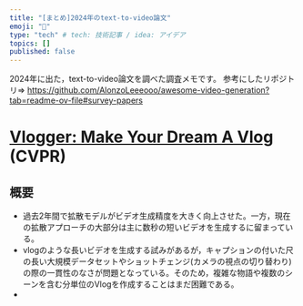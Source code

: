 ```yaml
---
title: "[まとめ]2024年のtext-to-video論文"
emoji: "🙌"
type: "tech" # tech: 技術記事 / idea: アイデア
topics: []
published: false
---
```

2024年に出た，text-to-video論文を調べた調査メモです。
参考にしたリポジトリ⇒ https://github.com/AlonzoLeeeooo/awesome-video-generation?tab=readme-ov-file#survey-papers

# [Vlogger: Make Your Dream A Vlog](https://arxiv.org/pdf/2401.09414) (CVPR)
## 概要
- 過去2年間で拡散モデルがビデオ生成精度を大きく向上させた。一方，現在の拡散アプローチの大部分は主に数秒の短いビデオを生成するに留まっている。
- vlogのような長いビデオを生成する試みがあるが，キャプションの付いた尺の長い大規模データセットやショットチェンジ(カメラの視点の切り替わり)の際の一貫性のなさが問題となっている。そのため，複雑な物語や複数のシーンを含む分単位のVlogを作成することはまだ困難である。
- 
